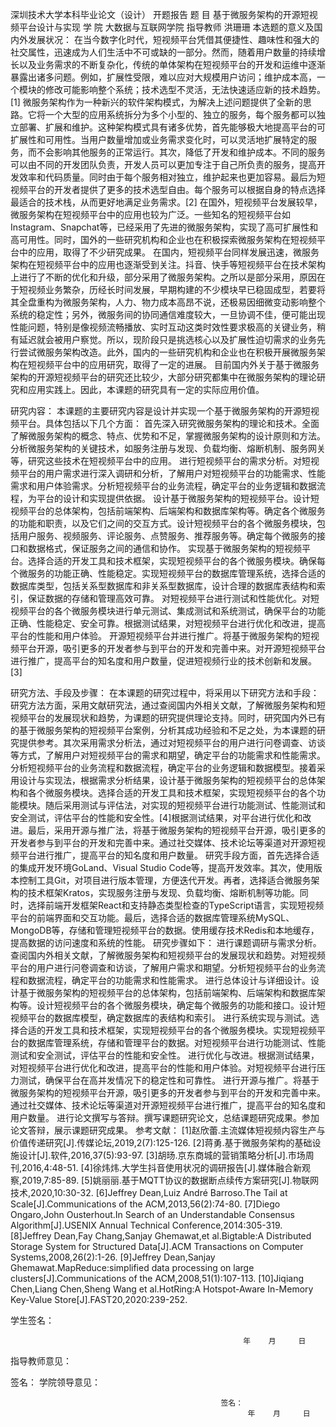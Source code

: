 深圳技术大学本科毕业论文（设计）
开题报告
题    目	基于微服务架构的开源短视频平台设计与实现
学    院	大数据与互联网学院	指导教师	洪珊珊
本选题的意义及国内外发展状况：
在当今数字化时代，短视频平台凭借其便捷性、趣味性和强大的社交属性，迅速成为人们生活中不可或缺的一部分。然而，随着用户数量的持续增长以及业务需求的不断复杂化，传统的单体架构在短视频平台的开发和运维中逐渐暴露出诸多问题。例如，扩展性受限，难以应对大规模用户访问；维护成本高，一个模块的修改可能影响整个系统；技术选型不灵活，无法快速适应新的技术趋势。[1]
微服务架构作为一种新兴的软件架构模式，为解决上述问题提供了全新的思路。它将一个大型的应用系统拆分为多个小型的、独立的服务，每个服务都可以独立部署、扩展和维护。这种架构模式具有诸多优势，首先能够极大地提高平台的可扩展性和可用性。当用户数量增加或业务需求变化时，可以灵活地扩展特定的服务，而不会影响其他服务的正常运行。其次，降低了开发和维护成本。不同的服务可以由不同的开发团队负责，开发人员可以更加专注于自己所负责的服务，提高开发效率和代码质量。同时由于每个服务相对独立，维护起来也更加容易。最后为短视频平台的开发者提供了更多的技术选型自由。每个服务可以根据自身的特点选择最适合的技术栈，从而更好地满足业务需求。[2]
在国外，短视频平台发展较早，微服务架构在短视频平台中的应用也较为广泛。一些知名的短视频平台如Instagram、Snapchat等，已经采用了先进的微服务架构，实现了高可扩展性和高可用性。同时，国外的一些研究机构和企业也在积极探索微服务架构在短视频平台中的应用，取得了不少研究成果。
在国内，短视频平台同样发展迅速，微服务架构在短视频平台中的应用也逐渐受到关注。抖音、快手等短视频平台在技术架构上进行了不断的优化和升级，部分采用了微服务架构。之所以是部分采用，原因在于短视频业务繁杂，历经长时间发展，早期构建的不少模块早已稳固成型，若要将其全盘重构为微服务架构，人力、物力成本高昂不说，还极易因细微变动影响整个系统的稳定性；另外，微服务间的协同通信难度较大，一旦协调不佳，便可能出现性能问题，特别是像视频流畅播放、实时互动这类时效性要求极高的关键业务，稍有延迟就会被用户察觉。所以，现阶段只是挑选核心以及扩展性迫切需求的业务先行尝试微服务架构改造。此外，国内的一些研究机构和企业也在积极开展微服务架构在短视频平台中的应用研究，取得了一定的进展。
目前国内外关于基于微服务架构的开源短视频平台的研究还比较少，大部分研究都集中在微服务架构的理论研究和应用实践上。因此，本课题的研究具有一定的实际应用价值。

研究内容：
本课题的主要研究内容是设计并实现一个基于微服务架构的开源短视频平台。具体包括以下几个方面：
首先深入研究微服务架构的理论和技术。全面了解微服务架构的概念、特点、优势和不足，掌握微服务架构的设计原则和方法。分析微服务架构的关键技术，如服务注册与发现、负载均衡、熔断机制、服务网关等，研究这些技术在短视频平台中的应用。
进行短视频平台的需求分析。对短视频平台的用户需求进行深入调研和分析，了解用户对短视频平台的功能需求、性能需求和用户体验需求。分析短视频平台的业务流程，确定平台的业务逻辑和数据流程，为平台的设计和实现提供依据。
设计基于微服务架构的短视频平台。设计短视频平台的总体架构，包括前端架构、后端架构和数据库架构等。确定各个微服务的功能和职责，以及它们之间的交互方式。设计短视频平台的各个微服务模块，包括用户服务、视频服务、评论服务、点赞服务、推荐服务等。确定每个微服务的接口和数据格式，保证服务之间的通信和协作。
实现基于微服务架构的短视频平台。选择合适的开发工具和技术框架，实现短视频平台的各个微服务模块。确保每个微服务的功能正确、性能稳定。实现短视频平台的数据库管理系统，选择合适的数据库类型，包括关系型数据库和非关系型数据库，设计合理的数据库表结构和索引，保证数据的存储和管理高效可靠。
对短视频平台进行测试和性能优化。对短视频平台的各个微服务模块进行单元测试、集成测试和系统测试，确保平台的功能正确、性能稳定、安全可靠。根据测试结果，对短视频平台进行优化和改进，提高平台的性能和用户体验。
开源短视频平台并进行推广。将基于微服务架构的短视频平台开源，吸引更多的开发者参与到平台的开发和完善中来。对开源短视频平台进行推广，提高平台的知名度和用户数量，促进短视频行业的技术创新和发展。[3]

















研究方法、手段及步骤：
在本课题的研究过程中，将采用以下研究方法和手段：
研究方法方面，采用文献研究法，通过查阅国内外相关文献，了解微服务架构和短视频平台的发展现状和趋势，为课题的研究提供理论支持。同时，研究国内外已有的基于微服务架构的短视频平台案例，分析其成功经验和不足之处，为本课题的研究提供参考。其次采用需求分析法，通过对短视频平台的用户进行问卷调查、访谈等方式，了解用户对短视频平台的需求和期望，确定平台的功能需求和性能需求。分析短视频平台的业务流程和数据流程，确定平台的业务逻辑和数据模型。接着采用设计与实现法，根据需求分析结果，设计基于微服务架构的短视频平台的总体架构和各个微服务模块。选择合适的开发工具和技术框架，实现短视频平台的各个功能模块。随后采用测试与评估法，对实现的短视频平台进行功能测试、性能测试和安全测试，评估平台的性能和安全性。[4]根据测试结果，对平台进行优化和改进。最后，采用开源与推广法，将基于微服务架构的短视频平台开源，吸引更多的开发者参与到平台的开发和完善中来。通过社交媒体、技术论坛等渠道对开源短视频平台进行推广，提高平台的知名度和用户数量。
研究手段方面，首先选择合适的集成开发环境GoLand、Visual Studio Code等，提高开发效率。其次，使用版本控制工具Git，对项目进行版本管理，方便迭代开发。再者，选择适合微服务架构的技术框架Kratos，实现服务注册与发现、负载均衡、熔断机制等功能。同时，选择前端开发框架React和支持静态类型检查的TypeScript语言，实现短视频平台的前端界面和交互功能。最后，选择合适的数据库管理系统MySQL、MongoDB等，存储和管理短视频平台的数据。使用缓存技术Redis和本地缓存，提高数据的访问速度和系统的性能。
研究步骤如下：
进行课题调研与需求分析。查阅国内外相关文献，了解微服务架构和短视频平台的发展现状和趋势。对短视频平台的用户进行问卷调查和访谈，了解用户需求和期望。分析短视频平台的业务流程和数据流程，确定平台的功能需求和性能需求。
进行总体设计与详细设计。设计基于微服务架构的短视频平台的总体架构，包括前端架构、后端架构和数据库架构等。设计短视频平台的各个微服务模块，确定每个微服务的功能和接口。设计短视频平台的数据库模型，确定数据库的表结构和索引。
进行系统实现与测试。选择合适的开发工具和技术框架，实现短视频平台的各个微服务模块。实现短视频平台的数据库管理系统，存储和管理平台的数据。对短视频平台进行功能测试、性能测试和安全测试，评估平台的性能和安全性。
进行优化与改进。根据测试结果，对短视频平台进行优化和改进，提高平台的性能和用户体验。对短视频平台进行压力测试，确保平台在高并发情况下的稳定性和可靠性。
进行开源与推广。将基于微服务架构的短视频平台开源，吸引更多的开发者参与到平台的开发和完善中来。通过社交媒体、技术论坛等渠道对开源短视频平台进行推广，提高平台的知名度和用户数量。
进行论文撰写与答辩。撰写课题研究论文，总结课题研究成果。参加论文答辩，展示课题研究成果。
参考文献：
[1]赵欣蕾.主流媒体短视频内容生产与价值传递研究[J].传媒论坛,2019,2(7):125-126.
[2]蒋勇.基于微服务架构的基础设施设计[J].软件,2016,37(5):93-97.
[3]胡旸.京东商城的营销策略分析[J].市场周刊,2016,4:48-51.
[4]徐炜炜.大学生抖音使用状况的调研报告[J].媒体融合新观察,2019,7:85-89.
[5]姚丽丽.基于MQTT协议的数据断点续传方案研究[J].物联网技术,2020,10:30-32.
[6]Jeffrey Dean,Luiz André Barroso.The Tail at Scale[J].Communications of the ACM,2013,56(2):74-80.
[7]Diego Ongaro,John Ousterhout.In Search of an Understandable Consensus Algorithm[J].USENIX Annual Technical Conference,2014:305-319.
[8]Jeffrey Dean,Fay Chang,Sanjay Ghemawat,et al.Bigtable:A Distributed Storage System for Structured Data[J].ACM Transactions on Computer Systems,2008,26(2):1-26.
[9]Jeffrey Dean,Sanjay Ghemawat.MapReduce:simplified data processing on large clusters[J].Communications of the ACM,2008,51(1):107-113.
[10]Jiqiang Chen,Liang Chen,Sheng Wang et al.HotRing:A Hotspot-Aware In-Memory Key-Value Store[J].FAST20,2020:239-252.



















学生签名：


                                                        年    月     日
指导教师意见：               






签名：
学院领导意见：




                                                   签名：              
                                                         年    月     日
